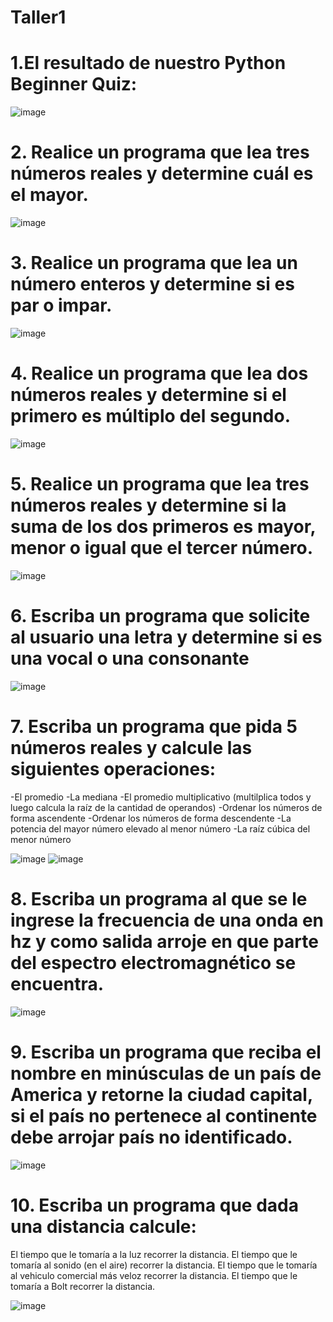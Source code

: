 # Taller1

#  1.El resultado de nuestro Python Beginner Quiz:
![image](https://github.com/LauraDa999/Taller1/assets/141860731/66ca48a6-5a2f-4997-ac10-2e6b19232d5a)

# 2. Realice un programa que lea tres números reales y determine cuál es el mayor.

![image](https://github.com/LauraDa999/Taller1/assets/141860731/7a0faa07-56a9-47b3-b07a-5e7cda1d68b2)


# 3. Realice un programa que lea un número enteros y determine si es par o impar.
![image](https://github.com/LauraDa999/Taller1/assets/141860731/83734df5-05e6-4be2-8b7c-566d912e4b13)


# 4. Realice un programa que lea dos números reales y determine si el primero es múltiplo del segundo.
![image](https://github.com/LauraDa999/Taller1/assets/141860731/c1d14b9f-28f9-4958-9f96-267e58de3430)


# 5. Realice un programa que lea tres números reales y determine si la suma de los dos primeros es mayor, menor o igual que el tercer número.
![image](https://github.com/LauraDa999/Taller1/assets/141860731/5b064879-2763-48ea-8a61-096eda97cd42)

# 6. Escriba un programa que solicite al usuario una letra y determine si es una vocal o una consonante

![image](https://github.com/LauraDa999/Taller1/assets/141860731/97fd8c74-718f-4c91-b4a2-f2048ff222e1)

# 7. Escriba un programa que pida 5 números reales y calcule las siguientes operaciones:

-El promedio
-La mediana
-El promedio multiplicativo (multilplica todos y luego calcula la raíz de la cantidad de operandos)
-Ordenar los números de forma ascendente
-Ordenar los números de forma descendente
-La potencia del mayor número elevado al menor número
-La raíz cúbica del menor número


![image](https://github.com/LauraDa999/Taller1/assets/141860731/9c1e0f71-cd5c-4ba7-8697-bcb2a6aee3bd)
![image](https://github.com/LauraDa999/Taller1/assets/141860731/e446be25-8722-4e15-8f03-8ae2e8bc2c42)

# 8. Escriba un programa al que se le ingrese la frecuencia de una onda en hz y como salida arroje en que parte del espectro electromagnético se encuentra.

![image](https://github.com/LauraDa999/Taller1/assets/141860731/69078ae9-4e80-4e88-99bf-40dbb16d888f)

#  9. Escriba un programa que reciba el nombre en minúsculas de un país de America y retorne la ciudad capital, si el país no pertenece al continente debe arrojar país no identificado.

![image](https://github.com/LauraDa999/Taller1/assets/141860731/2e986443-055d-4605-9370-18cc49f5cf2e)


#  10. Escriba un programa que dada una distancia calcule:

El tiempo que le tomaría a la luz recorrer la distancia.
El tiempo que le tomaría al sonido (en el aire) recorrer la distancia.
El tiempo que le tomaría al vehiculo comercial más veloz recorrer la distancia.
El tiempo que le tomaría a Bolt recorrer la distancia.

![image](https://github.com/LauraDa999/Taller1/assets/141860731/a8c1d073-60a8-4d83-a064-0dcb251b7025)








